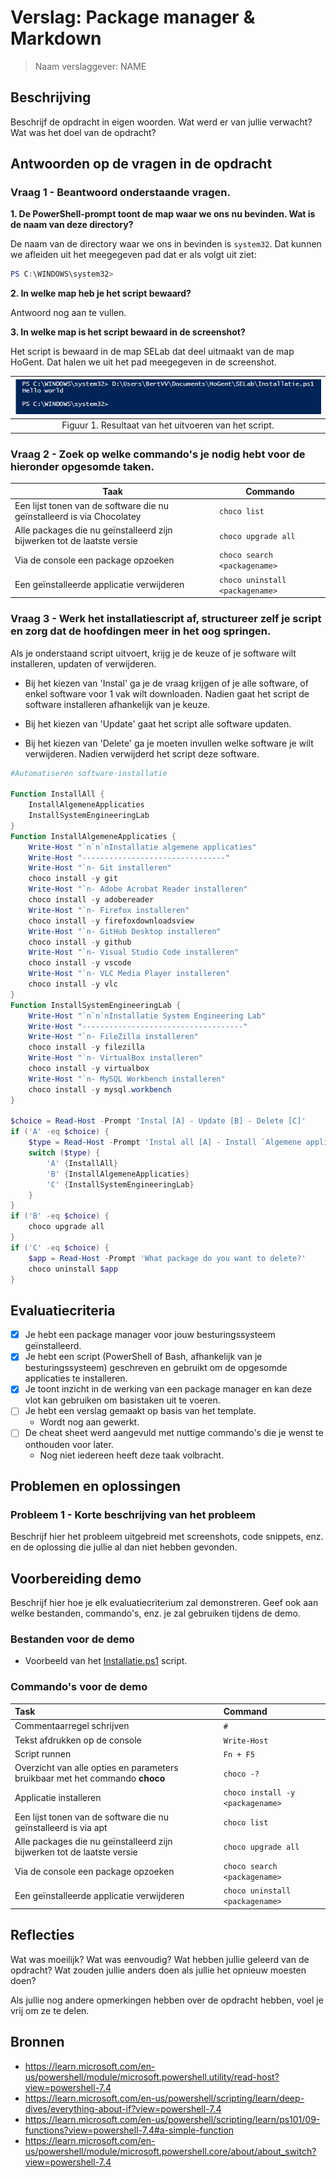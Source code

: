 # Verslag: Package manager & Markdown

> Naam verslaggever: NAME

## Beschrijving

Beschrijf de opdracht in eigen woorden. Wat werd er van jullie verwacht? Wat was het doel van de opdracht?

## Antwoorden op de vragen in de opdracht

### Vraag 1 - Beantwoord onderstaande vragen.

**1. De PowerShell-prompt toont de map waar we ons nu bevinden. Wat is de naam van deze directory?**<br>

De naam van de directory waar we ons in bevinden is `system32`. Dat kunnen we afleiden uit het meegegeven pad dat er als volgt uit ziet:

```powershell
PS C:\WINDOWS\system32>
```

**2. In welke map heb je het script bewaard?**<br>

Antwoord nog aan te vullen.

**3. In welke map is het script bewaard in de screenshot?**<br>

Het script is bewaard in de map SELab dat deel uitmaakt van de map HoGent. Dat halen we uit het pad meegegeven in de screenshot.

| ![Meegegeven screenshot](./img/package-manager/uitvoer-script.png) |
| :----------------------------------------------------------------: |
|       Figuur 1. Resultaat van het uitvoeren van het script.        |

### Vraag 2 - Zoek op welke commando's je nodig hebt voor de hieronder opgesomde taken.

| Taak                                                                    | Commando                        |
| ----------------------------------------------------------------------- | ------------------------------- |
| Een lijst tonen van de software die nu geïnstalleerd is via Chocolatey  | `choco list`                    |
| Alle packages die nu geïnstalleerd zijn bijwerken tot de laatste versie | `choco upgrade all`             |
| Via de console een package opzoeken                                     | `choco search <packagename>`    |
| Een geïnstalleerde applicatie verwijderen                               | `choco uninstall <packagename>` |

### Vraag 3 - Werk het installatiescript af, structureer zelf je script en zorg dat de hoofdingen meer in het oog springen.

Als je onderstaand script uitvoert, krijg je de keuze of je software wilt installeren, updaten of verwijderen.

- Bij het kiezen van 'Instal' ga je de vraag krijgen of je alle software, of enkel software voor 1 vak wilt downloaden. Nadien gaat het script de software installeren afhankelijk van je keuze.
- Bij het kiezen van 'Update' gaat het script alle software updaten.

- Bij het kiezen van 'Delete' ga je moeten invullen welke software je wilt verwijderen. Nadien verwijderd het script deze software.

```PowerShell
#Automatiseren software-installatie

Function InstallAll {
    InstallAlgemeneApplicaties
    InstallSystemEngineeringLab
}
Function InstallAlgemeneApplicaties {
    Write-Host "`n`n`nInstallatie algemene applicaties"
    Write-Host "--------------------------------"
    Write-Host "`n- Git installeren"
    choco install -y git
    Write-Host "`n- Adobe Acrobat Reader installeren"
    choco install -y adobereader
    Write-Host "`n- Firefox installeren"
    choco install -y firefoxdownloadsview
    Write-Host "`n- GitHub Desktop installeren"
    choco install -y github
    Write-Host "`n- Visual Studio Code installeren"
    choco install -y vscode
    Write-Host "`n- VLC Media Player installeren"
    choco install -y vlc
}
Function InstallSystemEngineeringLab {
    Write-Host "`n`n`nInstallatie System Engineering Lab"
    Write-Host "------------------------------------"
    Write-Host "`n- FileZilla installeren"
    choco install -y filezilla
    Write-Host "`n- VirtualBox installeren"
    choco install -y virtualbox
    Write-Host "`n- MySQL Workbench installeren"
    choco install -y mysql.workbench
}

$choice = Read-Host -Prompt 'Instal [A] - Update [B] - Delete [C]'
if ('A' -eq $choice) {
    $type = Read-Host -Prompt 'Instal all [A] - Install `Algemene applicaties` [B] - Install `System Engineering Lab` [C]'
    switch ($type) {
        'A' {InstallAll}
        'B' {InstallAlgemeneApplicaties}
        'C' {InstallSystemEngineeringLab}
    }
}
if ('B' -eq $choice) {
    choco upgrade all
}
if ('C' -eq $choice) {
    $app = Read-Host -Prompt 'What package do you want to delete?'
    choco uninstall $app
}
```

## Evaluatiecriteria

- [x] Je hebt een package manager voor jouw besturingssysteem geïnstalleerd.
- [x] Je hebt een script (PowerShell of Bash, afhankelijk van je besturingssysteem) geschreven en gebruikt om de opgesomde applicaties te installeren.
- [x] Je toont inzicht in de werking van een package manager en kan deze vlot kan gebruiken om basistaken uit te voeren.
- [ ] Je hebt een verslag gemaakt op basis van het template.
  - Wordt nog aan gewerkt.
- [ ] De cheat sheet werd aangevuld met nuttige commando's die je wenst te onthouden voor later.
  - Nog niet iedereen heeft deze taak volbracht.

## Problemen en oplossingen

### Probleem 1 - Korte beschrijving van het probleem

Beschrijf hier het probleem uitgebreid met screenshots, code snippets, enz. en de oplossing die jullie al dan niet hebben gevonden.

## Voorbereiding demo

Beschrijf hier hoe je elk evaluatiecriterium zal demonstreren. Geef ook aan welke bestanden, commando's, enz. je zal gebruiken tijdens de demo.

### Bestanden voor de demo

- Voorbeeld van het [Installatie.ps1](./demo's/demo-1/Installatie.ps1) script.

### Commando's voor de demo

| Task                                                                         | Command                          |
| :--------------------------------------------------------------------------- | :------------------------------- |
| Commentaarregel schrijven                                                    | `#`                              |
| Tekst afdrukken op de console                                                | `Write-Host`                     |
| Script runnen                                                                | `Fn + F5`                        |
| Overzicht van alle opties en parameters bruikbaar met het commando **choco** | `choco -?`                       |
| Applicatie installeren                                                       | `choco install -y <packagename>` |
| Een lijst tonen van de software die nu geïnstalleerd is via apt              | `choco list`                     |
| Alle packages die nu geïnstalleerd zijn bijwerken tot de laatste versie      | `choco upgrade all`              |
| Via de console een package opzoeken                                          | `choco search <packagename>`     |
| Een geïnstalleerde applicatie verwijderen                                    | `choco uninstall <packagename>`  |

## Reflecties

Wat was moeilijk? Wat was eenvoudig? Wat hebben jullie geleerd van de opdracht? Wat zouden jullie anders doen als jullie het opnieuw moesten doen?

Als jullie nog andere opmerkingen hebben over de opdracht hebben, voel je vrij om ze te delen.

## Bronnen

- https://learn.microsoft.com/en-us/powershell/module/microsoft.powershell.utility/read-host?view=powershell-7.4
- https://learn.microsoft.com/en-us/powershell/scripting/learn/deep-dives/everything-about-if?view=powershell-7.4
- https://learn.microsoft.com/en-us/powershell/scripting/learn/ps101/09-functions?view=powershell-7.4#a-simple-function
- https://learn.microsoft.com/en-us/powershell/module/microsoft.powershell.core/about/about_switch?view=powershell-7.4
